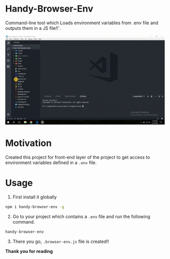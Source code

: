 # Handy-Browser-Env

Command-line tool which Loads environment variables from .env file and outputs them in a JS file!!`.

![GIF](https://raw.githubusercontent.com/yTakkar/Handy-Browser-Env/master/GIF.gif)

# Motivation
Created this project for front-end layer of the project to get access to environment variables defined in a `.env` file.

# Usage
1. First install it globally
```bash
npm i handy-browser-env -g
```

2. Go to your project which contains a `.env` file and run the following command.
```bash
handy-browser-env
```

3. There you go, `.browser-env.js` file is created!!

**Thank you for reading**
